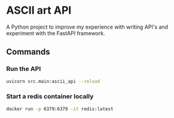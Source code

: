 # ASCII art API
A Python project to improve my experience with writing API's and experiment with the FastAPI framework.


## Commands
### Run the API
```bash
uvicorn src.main:ascii_api --reload
```

### Start a redis container locally
```bash
docker run -p 6379:6379 -it redis:latest
```